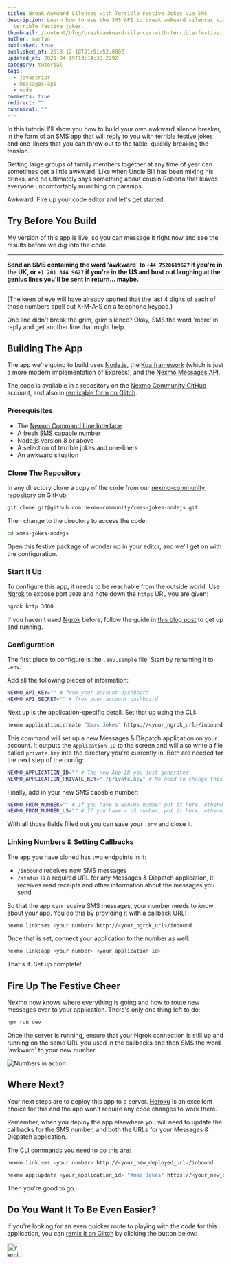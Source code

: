 ```yaml
---
title: Break Awkward Silences with Terrible Festive Jokes via SMS
description: Learn how to use the SMS API to break awkward silences with
  terrible festive jokes.
thumbnail: /content/blog/break-awkward-silences-with-terrible-festive-jokes-via-sms-dr/Break-Awkward-Silences-With-Terrible-Festive-Jokes-Via-SMS.png
author: martyn
published: true
published_at: 2018-12-18T21:51:52.000Z
updated_at: 2021-04-19T13:14:30.229Z
category: tutorial
tags:
  - javascript
  - messages-api
  - node
comments: true
redirect: ""
canonical: ""
---
```

In this tutorial I'll show you how to build your own awkward silence breaker, in the form of an SMS app that will reply to you with terrible festive jokes and one-liners that you can throw out to the table, quickly breaking the tension.

Getting large groups of family members together at any time of year can sometimes get a little awkward. Like when Uncle Bill has been mixing his drinks, and he ultimately says something about cousin Roberta that leaves everyone uncomfortably munching on parsnips.

Awkward. Fire up your code editor and let's get started.

## Try Before You Build

My version of this app is live, so you can message it right now and see the results before we dig into the code.

---

**Send an SMS containing the word 'awkward' to `+44 7520619627` if you're in the UK, or `+1 201 844 9627` if you're in the US and bust out laughing at the genius lines you'll be sent in return... maybe.**

---

(The keen of eye will have already spotted that the last 4 digits of each of those numbers spell out X-M-A-S on a telephone keypad.)

One line didn't break the grim, grim silence? Okay, SMS the word 'more' in reply and get another line that might help.

## Building The App

The app we're going to build uses [Node.js](https://nodejs.org/en/), the [Koa framework](https://koajs.com/) (which is just a more modern implementation of Express), and the [Nexmo Messages API](https://developer.nexmo.com/messages/overview).

The code is available in a repository on the [Nexmo Community GitHub](https://glitch.com/edit/#!/nexmo-community-xmas-jokes-nodejs) account, and also in [remixable form on Glitch](https://glitch.com/edit/#!/remix/nexmo-community-xmas-jokes-nodejs).

### Prerequisites

- The [Nexmo Command Line Interface](https://github.com/Nexmo/nexmo-cli)
- A fresh SMS capable number
- Node.js version 8 or above
- A selection of terrible jokes and one-liners
- An awkward situation

<sign-up number></sign-up>

### Clone The Repository

In any directory clone a copy of the code from our [nexmo-community](https://github.com/nexmo-community/xmas-jokes-nodejs) repository on GitHub:

```bash
git clone git@github.com:nexmo-community/xmas-jokes-nodejs.git
```

Then change to the directory to access the code:

```bash
cd xmas-jokes-nodejs
```

Open this festive package of wonder up in your editor, and we'll get on with the configuration.

### Start It Up

To configure this app, it needs to be reachable from the outside world. Use [Ngrok](https://ngrok.com/) to expose port `3000` and note down the `https` URL you are given:

```bash
ngrok http 3000
```

If you haven't used [Ngrok](https://ngrok.com/) before, follow the guide in [this blog post](https://www.nexmo.com/blog/2017/07/04/local-development-nexmo-ngrok-tunnel-dr/) to get up and running.

### Configuration

The first piece to configure is the `.env.sample` file. Start by renaming it to `.env`.

Add all the following pieces of information:

```bash
NEXMO_API_KEY="" # from your account dashboard
NEXMO_API_SECRET="" # from your account dashboard
```

Next up is the application-specific detail. Set that up using the CLI:

```bash
nexmo application:create "Xmas Jokes" https://<your_ngrok_url>/inbound https://<your_ngrok_url>/status  --keyfile private.key --type messages
```

This command will set up a new Messages & Dispatch application on your account. It outputs the `Application ID` to the screen and will also write a file called `private.key` into the directory you're currently in. Both are needed for the next step of the config:

```bash
NEXMO_APPLICATION_ID="" # The new App ID you just generated
NEXMO_APPLICATION_PRIVATE_KEY="./private.key" # No need to change this unless you called your keyfile something different
```

Finally, add in your new SMS capable number:

```bash
NEXMO_FROM_NUMBER="" # If you have a Non-US number put it here, otherwise blank
NEXMO_FROM_NUMBER_US="" # If you have a US number, put it here, otherwise blank
```

With all those fields filled out you can save your `.env` and close it.

### Linking Numbers & Setting Callbacks

The app you have cloned has two endpoints in it:

- `/inbound` receives new SMS messages
- `/status` is a required URL for any Messages & Dispatch application, it receives read receipts and other information about the messages you send

So that the app can receive SMS messages, your number needs to _know_ about your app. You do this by providing it with a callback URL:

```bash
nexmo link:sms <your number> http://<your_ngrok_url>/inbound
```

Once that is set, connect your application to the number as well:

```bash
nexmo link:app <your number> <your application id>
```

That's it. Set up complete!

## Fire Up The Festive Cheer

Nexmo now knows where everything is going and how to route new messages over to your application. There's only one thing left to do:

```bash
npm run dev
```

Once the server is running, ensure that your Ngrok connection is still up and running on the same URL you used in the callbacks and then SMS the word 'awkward' to your new number.

![Numbers in action](https://cl.ly/fe0c9506c334/Screen%20Recording%202018-12-18%20at%2005.00%20pm.gif)

## Where Next?

Your next steps are to deploy this app to a server. [Heroku](https://heroku.com) is an excellent choice for this and the app won't require any code changes to work there.

Remember, when you deploy the app elsewhere you will need to update the callbacks for the SMS number, and both the URLs for your Messages & Dispatch application.

The CLI commands you need to do this are:

```bash
nexmo link:sms <your number> http://<your_new_deployed_url>/inbound
```

```bash
nexmo app:update <your_application_id> "Xmas Jokes" https://<your_new_deployed_url>/inbound https://<your_new_deployed_url>/status
```

Then you're good to go.

## Do You Want It To Be Even Easier?

If you're looking for an even quicker route to playing with the code for this application, you can [remix it on Glitch](https://glitch.com/edit/#!/nexmo-community-xmas-jokes-nodejs) by clicking the button below:

<!-- Remix Button -->
<a href="https://glitch.com/edit/#!/remix/nexmo-community-xmas-jokes-nodejs">
  <img src="https://cdn.glitch.com/2bdfb3f8-05ef-4035-a06e-2043962a3a13%2Fremix%402x.png?1513093958726" alt="remix button" aria-label="remix" height="33" border="0">
</a>

